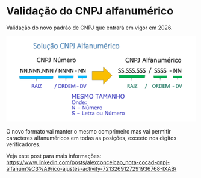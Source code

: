 # Validação do CNPJ alfanumérico

Validação do novo padrão de CNPJ que entrará em vigor em 2026.

![CNPJ alfanumérico](images/cnpj-alfanumerico.png)

O novo formato vai manter o mesmo comprimeiro mas vai permitir caracteres alfanuméricos em todas as posições, exceeto nos dígitos verificadores.

Veja este post para mais informações: https://www.linkedin.com/posts/alexconceicao_nota-cocad-cnpj-alfanum%C3%A9rico-ajustes-activity-7213269127291936768-IXAB/